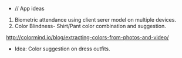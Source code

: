 - // App ideas
1. Biometric attendance using client serer model on multiple devices.
2. Color Blindness- Shirt/Pant color combination and suggestion.

http://colormind.io/blog/extracting-colors-from-photos-and-video/
- Idea: Color suggestion on dress outfits. 

